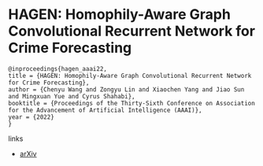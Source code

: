 # HAGEN: Homophily-Aware Graph Convolutional Recurrent Network for Crime Forecasting

```
@inproceedings{hagen_aaai22,
title = {HAGEN: Homophily-Aware Graph Convolutional Recurrent Network for Crime Forecasting},
author = {Chenyu Wang and Zongyu Lin and Xiaochen Yang and Jiao Sun and Mingxuan Yue and Cyrus Shahabi},
booktitle = {Proceedings of the Thirty-Sixth Conference on Association for the Advancement of Artificial Intelligence (AAAI)},
year = {2022}
}
```

links
- [arXiv](https://arxiv.org/abs/2109.12846)
